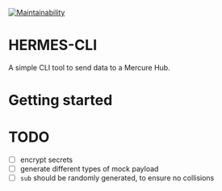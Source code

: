 [![Maintainability](https://api.codeclimate.com/v1/badges/ebf1a4b97deca7750532/maintainability)](https://codeclimate.com/github/Thorin0ak/mercure-test/maintainability)

# HERMES-CLI
A simple CLI tool to send data to a Mercure Hub.

# Getting started

# TODO
- [ ] encrypt secrets
- [ ] generate different types of mock payload
- [ ] `sub` should be randomly generated, to ensure no collisions
